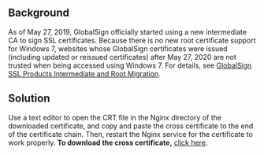 ## Background
As of May 27, 2019, GlobalSign officially started using a new intermediate CA to sign SSL certificates. Because there is no new root certificate support for Windows 7, websites whose GlobalSign certificates were issued (including updated or reissued certificates) after May 27, 2020 are not trusted when being accessed using Windows 7. For details, see [GlobalSign SSL Products Intermediate and Root Migration](https://support.globalsign.com/ca-certificates/root-certificates/globalsign-ssl-products-intermediate-and-root-migration).

## Solution
Use a text editor to open the CRT file in the Nginx directory of the downloaded certificate, and copy and paste the cross certificate to the end of the certificate chain. Then, restart the Nginx service for the certificate to work properly.
**To download the cross certificate,** [click here](https://da.do/t6za).
